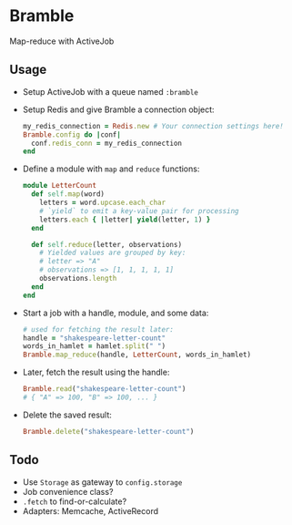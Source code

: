 # Bramble

Map-reduce with ActiveJob

## Usage

- Setup ActiveJob with a queue named `:bramble`

- Setup Redis and give Bramble a connection object:

  ```ruby
  my_redis_connection = Redis.new # Your connection settings here!
  Bramble.config do |conf|
    conf.redis_conn = my_redis_connection
  end
  ```

- Define a module with `map` and `reduce` functions:

  ```ruby
  module LetterCount
    def self.map(word)
      letters = word.upcase.each_char  
      # `yield` to emit a key-value pair for processing
      letters.each { |letter| yield(letter, 1) }
    end

    def self.reduce(letter, observations)
      # Yielded values are grouped by key:
      # letter => "A"
      # observations => [1, 1, 1, 1, 1]
      observations.length
    end
  end
  ```

- Start a job with a handle, module, and some data:

  ```ruby
  # used for fetching the result later:
  handle = "shakespeare-letter-count"
  words_in_hamlet = hamlet.split(" ")
  Bramble.map_reduce(handle, LetterCount, words_in_hamlet)
  ```

- Later, fetch the result using the handle:

  ```ruby
  Bramble.read("shakespeare-letter-count")
  # { "A" => 100, "B" => 100, ... }
  ```

- Delete the saved result:

  ```ruby
  Bramble.delete("shakespeare-letter-count")
  ```

## Todo

- Use `Storage` as gateway to `config.storage`
- Job convenience class?
- `.fetch` to find-or-calculate?
- Adapters: Memcache, ActiveRecord

